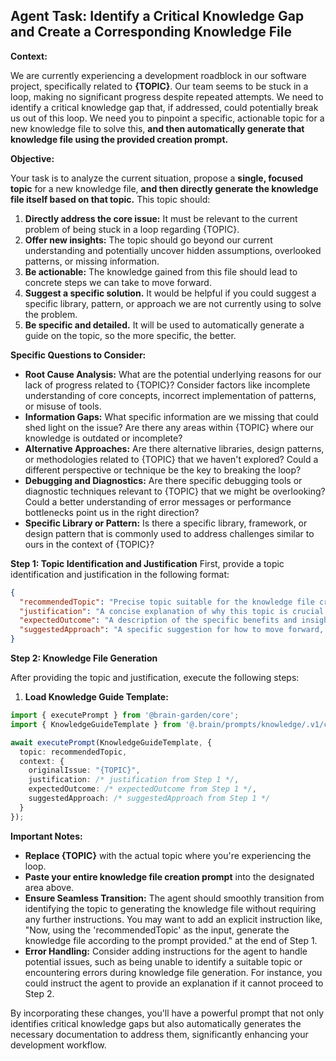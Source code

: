 ## Agent Task: Identify a Critical Knowledge Gap and Create a Corresponding Knowledge File

**Context:**

We are currently experiencing a development roadblock in our software project, specifically related to **{TOPIC}**. Our team seems to be stuck in a loop, making no significant progress despite repeated attempts. We need to identify a critical knowledge gap that, if addressed, could potentially break us out of this loop. We need you to pinpoint a specific, actionable topic for a new knowledge file to solve this, **and then automatically generate that knowledge file using the provided creation prompt.**

**Objective:**

Your task is to analyze the current situation, propose a **single, focused topic** for a new knowledge file, **and then directly generate the knowledge file itself based on that topic.** This topic should:

1.  **Directly address the core issue:** It must be relevant to the current problem of being stuck in a loop regarding {TOPIC}.
2.  **Offer new insights:** The topic should go beyond our current understanding and potentially uncover hidden assumptions, overlooked patterns, or missing information.
3.  **Be actionable:** The knowledge gained from this file should lead to concrete steps we can take to move forward.
4.  **Suggest a specific solution.** It would be helpful if you could suggest a specific library, pattern, or approach we are not currently using to solve the problem.
5.  **Be specific and detailed.** It will be used to automatically generate a guide on the topic, so the more specific, the better.

**Specific Questions to Consider:**

*   **Root Cause Analysis:** What are the potential underlying reasons for our lack of progress related to {TOPIC}? Consider factors like incomplete understanding of core concepts, incorrect implementation of patterns, or misuse of tools.
*   **Information Gaps:** What specific information are we missing that could shed light on the issue? Are there any areas within {TOPIC} where our knowledge is outdated or incomplete?
*   **Alternative Approaches:** Are there alternative libraries, design patterns, or methodologies related to {TOPIC} that we haven't explored? Could a different perspective or technique be the key to breaking the loop?
*   **Debugging and Diagnostics:** Are there specific debugging tools or diagnostic techniques relevant to {TOPIC} that we might be overlooking? Could a better understanding of error messages or performance bottlenecks point us in the right direction?
*   **Specific Library or Pattern:** Is there a specific library, framework, or design pattern that is commonly used to address challenges similar to ours in the context of {TOPIC}?

**Step 1: Topic Identification and Justification**
First, provide a topic identification and justification in the following format:

```json
{
  "recommendedTopic": "Precise topic suitable for the knowledge file creation prompt",
  "justification": "A concise explanation of why this topic is crucial and how it addresses the identified issues.",
  "expectedOutcome": "A description of the specific benefits and insights we expect to gain from creating a knowledge file on this topic.",
  "suggestedApproach": "A specific suggestion for how to move forward, such as using a new library or pattern. Explain why this might work."
}
```

**Step 2: Knowledge File Generation**

After providing the topic and justification, execute the following steps:

1. **Load Knowledge Guide Template:**
```typescript
import { executePrompt } from '@brain-garden/core';
import { KnowledgeGuideTemplate } from '@.brain/prompts/knowledge/.v1/create-knowledge-guide.v1.md';

await executePrompt(KnowledgeGuideTemplate, {
  topic: recommendedTopic,
  context: {
    originalIssue: "{TOPIC}",
    justification: /* justification from Step 1 */,
    expectedOutcome: /* expectedOutcome from Step 1 */,
    suggestedApproach: /* suggestedApproach from Step 1 */
  }
});
```

**Important Notes:**

*   **Replace {TOPIC}** with the actual topic where you're experiencing the loop.
*   **Paste your entire knowledge file creation prompt** into the designated area above.
*   **Ensure Seamless Transition:** The agent should smoothly transition from identifying the topic to generating the knowledge file without requiring any further instructions. You may want to add an explicit instruction like, "Now, using the 'recommendedTopic' as the input, generate the knowledge file according to the prompt provided." at the end of Step 1.
*   **Error Handling:** Consider adding instructions for the agent to handle potential issues, such as being unable to identify a suitable topic or encountering errors during knowledge file generation. For instance, you could instruct the agent to provide an explanation if it cannot proceed to Step 2.

By incorporating these changes, you'll have a powerful prompt that not only identifies critical knowledge gaps but also automatically generates the necessary documentation to address them, significantly enhancing your development workflow.
